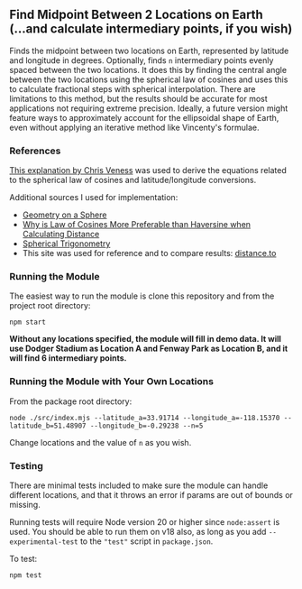 ## Find Midpoint Between 2 Locations on Earth (...and calculate intermediary points, if you wish)

Finds the midpoint between two locations on Earth, represented by latitude and longitude in degrees. Optionally, finds `n` intermediary points evenly spaced between the two locations. It does this by finding the central angle between the two locations using the spherical law of cosines and uses this to calculate fractional steps with spherical interpolation. There are limitations to this method, but the results should be accurate for most applications not requiring extreme precision. Ideally, a future version might feature ways to approximately account for the ellipsoidal shape of Earth, even without applying an iterative method like Vincenty's formulae.

### References

[This explanation by Chris Veness](https://www.movable-type.co.uk/scripts/latlong.html) was used to derive the equations related to the spherical law of cosines and latitude/longitude conversions.

Additional sources I used for implementation:

- [Geometry on a Sphere](https://geophydog.cool/post/geometry_on_a_sphere/)
- [Why is Law of Cosines More Preferable than Haversine when Calculating Distance](https://gis.stackexchange.com/questions/4906/why-is-law-of-cosines-more-preferable-than-haversine-when-calculating-distance-b)
- [Spherical Trigonometry](https://en.wikipedia.org/wiki/Spherical_trigonometry)
- This site was used for reference and to compare results: [distance.to](https://www.distance.to/)

### Running the Module

The easiest way to run the module is clone this repository and from the project root directory:

```
npm start
```

**Without any locations specified, the module will fill in demo data. It will use Dodger Stadium as Location A and Fenway Park as Location B, and it will find 6 intermediary points.**

### Running the Module with Your Own Locations

From the package root directory:

```
node ./src/index.mjs --latitude_a=33.91714 --longitude_a=-118.15370 --latitude_b=51.48907 --longitude_b=-0.29238 --n=5
```

Change locations and the value of `n` as you wish.

### Testing

There are minimal tests included to make sure the module can handle different locations, and that it throws an error if params are out of bounds or missing.

Running tests will require Node version 20 or higher since `node:assert` is used. You should be able to run them on v18 also, as long as you add `--experimental-test` to the `"test"` script in `package.json`.

To test:

```
npm test
```

